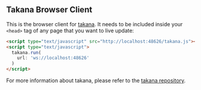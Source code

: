 ## Takana Browser Client

This is the browser client for [takana](http://usetakana.com). It needs to be included inside your `<head>` tag of any page that you want to live update:

```html
<script type="text/javascript" src="http://localhost:48626/takana.js"></script>
<script type="text/javascript">
  takana.run(
    url: 'ws://localhost:48626'
  )
</script>
```

For more information about takana, please refer to the [takana repository](https://github.com/mechio/takana).
